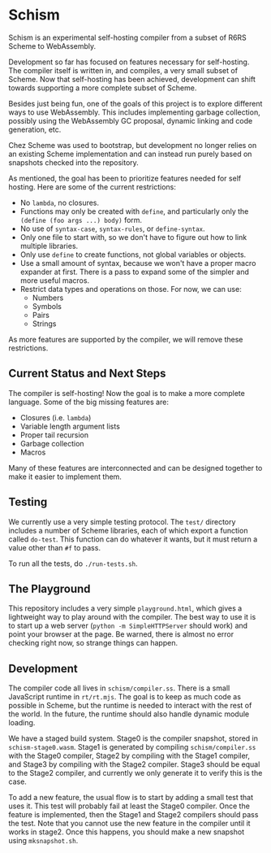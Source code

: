 # Schism

Schism is an experimental self-hosting compiler from a subset of R6RS Scheme to
WebAssembly.

Development so far has focused on features necessary for self-hosting. The
compiler itself is written in, and compiles, a very small subset of Scheme. Now
that self-hosting has been achieved, development can shift towards supporting a
more complete subset of Scheme.

Besides just being fun, one of the goals of this project is to explore different
ways to use WebAssembly. This includes implementing garbage collection, possibly
using the WebAssembly GC proposal, dynamic linking and code generation, etc.

Chez Scheme was used to bootstrap, but development no longer relies on an
existing Scheme implementation and can instead run purely based on snapshots
checked into the repository.

As mentioned, the goal has been to prioritize features needed for self
hosting. Here are some of the current restrictions:

* No `lambda`, no closures.
* Functions may only be created with `define`, and particularly only the
  `(define (foo args ...) body)` form.
* No use of `syntax-case`, `syntax-rules`, or `define-syntax`.
* Only one file to start with, so we don't have to figure out how to link
  multiple libraries.
* Only use `define` to create functions, not global variables or objects.
* Use a small amount of syntax, because we won't have a proper macro expander at
  first. There is a pass to expand some of the simpler and more useful macros.
* Restrict data types and operations on those. For now, we can use:
  * Numbers
  * Symbols
  * Pairs
  * Strings

As more features are supported by the compiler, we will remove these
restrictions.

## Current Status and Next Steps

The compiler is self-hosting! Now the goal is to make a more complete
language. Some of the big missing features are:

* Closures (i.e. `lambda`)
* Variable length argument lists
* Proper tail recursion
* Garbage collection
* Macros

Many of these features are interconnected and can be designed together to make
it easier to implement them.

## Testing

We currently use a very simple testing protocol. The `test/` directory includes
a number of Scheme libraries, each of which export a function called
`do-test`. This function can do whatever it wants, but it must return a value
other than `#f` to pass.

To run all the tests, do `./run-tests.sh`.

## The Playground

This repository includes a very simple `playground.html`, which gives a
lightweight way to play around with the compiler. The best way to use it is to
start up a web server (`python -m SimpleHTTPServer` should work) and point your
browser at the page. Be warned, there is almost no error checking right now, so
strange things can happen.

## Development

The compiler code all lives in `schism/compiler.ss`. There is a small JavaScript
runtime in `rt/rt.mjs`. The goal is to keep as much code as possible in Scheme,
but the runtime is needed to interact with the rest of the world. In the future,
the runtime should also handle dynamic module loading.

We have a staged build system. Stage0 is the compiler snapshot, stored in
`schism-stage0.wasm`. Stage1 is generated by compiling `schism/compiler.ss` with
the Stage0 compiler, Stage2 by compiling with the Stage1 compiler, and Stage3 by
compiling with the Stage2 compiler. Stage3 should be equal to the Stage2
compiler, and currently we only generate it to verify this is the case.

To add a new feature, the usual flow is to start by adding a small test that
uses it. This test will probably fail at least the Stage0 compiler. Once the
feature is implemented, then the Stage1 and Stage2 compilers should pass the
test. Note that you cannot use the new feature in the compiler until it works in
stage2. Once this happens, you should make a new snapshot using `mksnapshot.sh`.
